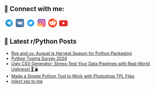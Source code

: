 ## 🔎 Connect with me:
[<img src="https://github.com/bullbesh/bullbesh/blob/main/images/Telegram.png" width="32" height="32" />](https://t.me/bullbesh)
[<img src="https://github.com/bullbesh/bullbesh/blob/main/images/VK.png" width="32" height="32" />](https://vk.com/bullbesh)
[<img src="https://github.com/bullbesh/bullbesh/blob/main/images/Twitter.png" width="32" height="32" />](https://twitter.com/bullbesh1)
[<img src="https://github.com/bullbesh/bullbesh/blob/main/images/Instagram.png" width="32" height="32" />](https://www.instagram.com/bullbesh)
[<img src="https://github.com/bullbesh/bullbesh/blob/main/images/Reddit.png" width="32" height="32" />](https://www.reddit.com/user/bullbesh)
[<img src="https://github.com/bullbesh/bullbesh/blob/main/images/YouTube.png" width="32" height="32" />](https://www.youtube.com/channel/UCtfjRs6uzgq5mfm8S06WTcg)

## 📕 Latest r/Python Posts
<!-- BLOG-POST-LIST:START -->
- [Rye and uv: August is Harvest Season for Python Packaging](https://www.reddit.com/r/Python/comments/1exnyiy/rye_and_uv_august_is_harvest_season_for_python/)
- [Python Typing Survey 2024](https://www.reddit.com/r/Python/comments/1exmrx7/python_typing_survey_2024/)
- [Ugly CSV Generator: Stress-Test Your Data Pipelines with Real-World Ugliness! 🐍💣](https://www.reddit.com/r/Python/comments/1exkxm8/ugly_csv_generator_stresstest_your_data_pipelines/)
- [Made a Simple Python Tool to Work with Photoshop TPL Files](https://www.reddit.com/r/Python/comments/1exhj37/made_a_simple_python_tool_to_work_with_photoshop/)
- [inject xss to me](https://www.reddit.com/r/Python/comments/1exg513/inject_xss_to_me/)
<!-- BLOG-POST-LIST:END -->
